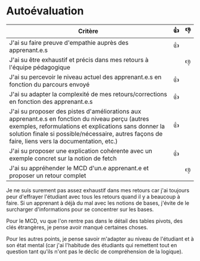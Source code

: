 # Autoévaluation

| Critère | 👍 | 👎 |
| ---------------- | ---------------- | ---------------- | 
| J'ai su faire preuve d'empathie auprès des apprenant.e.s | 👍 |  |
| J'ai su être exhaustif et précis dans mes retours à l'équipe pédagogique |   | 👎 |
| J'ai su percevoir le niveau actuel des apprenant.e.s en fonction du parcours envoyé | 👍 |   |
| J'ai su adapter la complexité de mes retours/corrections en fonction des apprenant.e.s  | 👍 |   |
| J'ai su proposer des pistes d'améliorations aux apprenant.e.s en fonction du niveau perçu (autres exemples, reformulations et explications sans donner la solution finale si possible/nécessaire, autres façons de faire, liens vers la documentation, etc.) | 👍 |   |
| J'ai su proposer une explication cohérente avec un exemple concret sur la notion de fetch | 👍 |   |
| J'ai su appréhender le MCD d'un.e apprenant.e et proposer un retour complet |   | 👎 |

Je ne suis surement pas assez exhaustif dans mes retours car j'ai toujours peur d'effrayer l'étudiant avec tous les retours quand il y a beaucoup à faire. Si un apprenant à déjà du mal avec les notions de bases, j'évite de le surcharger d'informations pour se concentrer sur les bases.

Pour le MCD, vu que l'on rentre pas dans le détail des tables pivots, des clés étrangères, je pense avoir manqué certaines choses.

Pour les autres points, je pense savoir m'adapter au niveau de l'étudiant et à son état mental (car j'ai l'habitude des étudiants qui remettent tout en question tant qu'ils n'ont pas le déclic de compréhension de la logique).